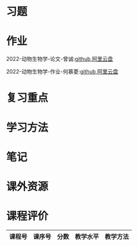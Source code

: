 # 习题

# 作业

2022-动物生物学-论文-曾诚:[github](https://github.com/SCUBioGuide/SCU-Biology-Guide/blob/main/大一上/动物生物学/作业/2022-动物生物学-论文-曾诚.docx),[阿里云盘](https://www.aliyundrive.com/s/eLnwC8huryB)

2022-动物生物学-作业-何慕菱:[github](https://github.com/SCUBioGuide/SCU-Biology-Guide/tree/main/大一上/动物生物学/作业/2022-动物生物学-作业-何慕菱),[阿里云盘](https://www.aliyundrive.com/s/1J4piu7KYHn)

# 复习重点

# 学习方法

# 笔记

# 课外资源

# 课程评价

| 课程号 | 课序号 | 分数 | 教学水平 | 教学方法 |
|-------|-------|-----|---------|---------|
